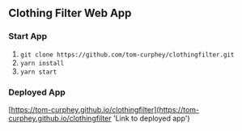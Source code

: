 ## Clothing Filter Web App

### Start App

1. `git clone https://github.com/tom-curphey/clothingfilter.git`
2. `yarn install`
3. `yarn start`

### Deployed App

[https://tom-curphey.github.io/clothingfilter](https://tom-curphey.github.io/clothingfilter 'Link to deployed app')
